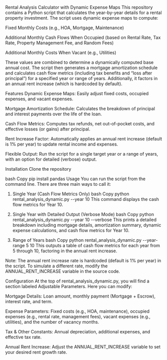 Rental Analysis Calculator with Dynamic Expense Maps
This repository contains a Python script that calculates the year-by-year details for a rental property investment. The script uses dynamic expense maps to compute:

Fixed Monthly Costs (e.g., HOA, Mortgage, Maintenance)

Additional Monthly Cash Flows When Occupied (based on Rental Rate, Tax Rate, Property Management Fee, and Random Fees)

Additional Monthly Costs When Vacant (e.g., Utilities)

These values are combined to determine a dynamically computed base annual cost. The script then generates a mortgage amortization schedule and calculates cash flow metrics (including tax benefits and “loss after principal”) for a specified year or range of years. Additionally, it factors in an annual rent increase (which is hardcoded by default).

Features
Dynamic Expense Maps: Easily adjust fixed costs, occupied expenses, and vacant expenses.

Mortgage Amortization Schedule: Calculates the breakdown of principal and interest payments over the life of the loan.

Cash Flow Metrics: Computes tax refunds, net out-of-pocket costs, and effective losses (or gains) after principal.

Rent Increase Factor: Automatically applies an annual rent increase (default is 1% per year) to update rental income and expenses.

Flexible Output: Run the script for a single target year or a range of years, with an option for detailed (verbose) output.

Installation
Clone the repository

bash
Copy
pip install pandas
Usage
You can run the script from the command line. There are three main ways to call it:

1. Single Year (Cash Flow Metrics Only)
bash
Copy
python rental_analysis_dynamic.py --year 10
This command displays the cash flow metrics for Year 10.

2. Single Year with Detailed Output (Verbose Mode)
bash
Copy
python rental_analysis_dynamic.py --year 10 --verbose
This prints a detailed breakdown including mortgage details, amortization summary, dynamic expense calculations, and cash flow metrics for Year 10.

3. Range of Years
bash
Copy
python rental_analysis_dynamic.py --year-range 5 10
This outputs a table of cash flow metrics for each year from 5 through 10, factoring in the annual rent increase.

Note:
The annual rent increase rate is hardcoded (default is 1% per year) in the script. To simulate a different rate, modify the ANNUAL_RENT_INCREASE variable in the source code.

Configuration
At the top of rental_analysis_dynamic.py, you will find a section labeled Adjustable Parameters. Here you can modify:

Mortgage Details: Loan amount, monthly payment (Mortgage + Escrow), interest rate, and term.

Expense Parameters: Fixed costs (e.g., HOA, maintenance), occupied expenses (e.g., rental rate, management fees), vacant expenses (e.g., utilities), and the number of vacancy months.

Tax & Other Constants: Annual depreciation, additional expenses, and effective tax rate.

Annual Rent Increase: Adjust the ANNUAL_RENT_INCREASE variable to set your desired rent growth rate.
